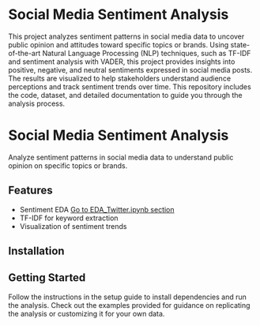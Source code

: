 
# Social Media Sentiment Analysis

This project analyzes sentiment patterns in social media data to uncover public opinion and attitudes toward specific topics or brands. Using state-of-the-art Natural Language Processing (NLP) techniques, such as TF-IDF and sentiment analysis with VADER, this project provides insights into positive, negative, and neutral sentiments expressed in social media posts. The results are visualized to help stakeholders understand audience perceptions and track sentiment trends over time. This repository includes the code, dataset, and detailed documentation to guide you through the analysis process.

   # Social Media Sentiment Analysis
   Analyze sentiment patterns in social media data to understand public opinion on specific topics or brands.

   ## Features
   - Sentiment EDA [Go to EDA_Twitter.ipynb section](#EDA_Twitter.ipynb)
   - TF-IDF for keyword extraction
   - Visualization of sentiment trends

   ## Installation

## Getting Started
Follow the instructions in the setup guide to install dependencies and run the analysis. Check out the examples provided for guidance on replicating the analysis or customizing it for your own data.

